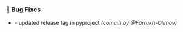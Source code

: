 ### :bug: Bug Fixes
- [](https://github.com/Farrukh-Olimov/Project-Python/commit/204d2391d0eece4b66f304c6f89e83aa934a4524) - updated release tag in pyproject *(commit by @Farrukh-Olimov)*

